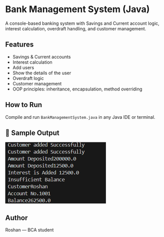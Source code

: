 # Bank Management System (Java)

A console-based banking system with Savings and Current account logic, interest calculation, overdraft handling, and customer management.

## Features
- Savings & Current accounts
- Interest calculation
- Add users
- Show the details of the user 
- Overdraft logic
- Customer management
- OOP principles: inheritance, encapsulation, method overriding

## How to Run
Compile and run `BankManagementSystem.java` in any Java IDE or terminal.
## 📸 Sample Output
![Sample Output](screenshots/output%20one/output1.png)
## Author
Roshan — BCA student 
